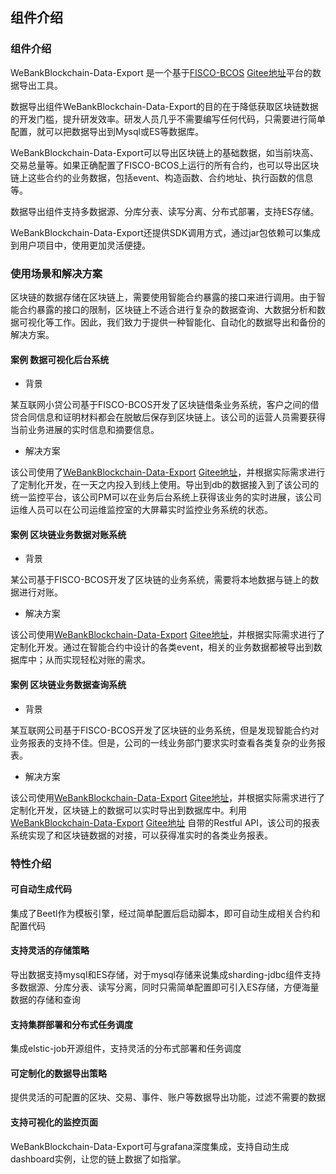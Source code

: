## 组件介绍

### 组件介绍

WeBankBlockchain-Data-Export 是一个基于[FISCO-BCOS](https://github.com/FISCO-BCOS/FISCO-BCOS) [Gitee地址](https://gitee.com/FISCO-BCOS/FISCO-BCOS)平台的数据导出工具。

数据导出组件WeBankBlockchain-Data-Export的目的在于降低获取区块链数据的开发门槛，提升研发效率。研发人员几乎不需要编写任何代码，只需要进行简单配置，就可以把数据导出到Mysql或ES等数据库。

WeBankBlockchain-Data-Export可以导出区块链上的基础数据，如当前块高、交易总量等。如果正确配置了FISCO-BCOS上运行的所有合约，也可以导出区块链上这些合约的业务数据，包括event、构造函数、合约地址、执行函数的信息等。

数据导出组件支持多数据源、分库分表、读写分离、分布式部署，支持ES存储。

WeBankBlockchain-Data-Export还提供SDK调用方式，通过jar包依赖可以集成到用户项目中，使用更加灵活便捷。

### 使用场景和解决方案

区块链的数据存储在区块链上，需要使用智能合约暴露的接口来进行调用。由于智能合约暴露的接口的限制，区块链上不适合进行复杂的数据查询、大数据分析和数据可视化等工作。因此，我们致力于提供一种智能化、自动化的数据导出和备份的解决方案。

#### 案例 数据可视化后台系统

- 背景

某互联网小贷公司基于FISCO-BCOS开发了区块链借条业务系统，客户之间的借贷合同信息和证明材料都会在脱敏后保存到区块链上。该公司的运营人员需要获得当前业务进展的实时信息和摘要信息。

- 解决方案

该公司使用了[WeBankBlockchain-Data-Export](https://github.com/WeBankBlockchain/Data-Export) [Gitee地址](https://gitee.com/WeBankBlockchain/Data-Export)，并根据实际需求进行了定制化开发，在一天之内投入到线上使用。导出到db的数据接入到了该公司的统一监控平台，该公司PM可以在业务后台系统上获得该业务的实时进展，该公司运维人员可以在公司运维监控室的大屏幕实时监控业务系统的状态。

#### 案例 区块链业务数据对账系统

- 背景

某公司基于FISCO-BCOS开发了区块链的业务系统，需要将本地数据与链上的数据进行对账。

- 解决方案

该公司使用[WeBankBlockchain-Data-Export](https://github.com/WeBankBlockchain/Data-Export) [Gitee地址](https://gitee.com/WeBankBlockchain/Data-Export)，并根据实际需求进行了定制化开发。通过在智能合约中设计的各类event，相关的业务数据都被导出到数据库中；从而实现轻松对账的需求。

#### 案例 区块链业务数据查询系统

- 背景

某互联网公司基于FISCO-BCOS开发了区块链的业务系统，但是发现智能合约对业务报表的支持不佳。但是，公司的一线业务部门要求实时查看各类复杂的业务报表。

- 解决方案

该公司使用[WeBankBlockchain-Data-Export](https://github.com/WeBankBlockchain/Data-Export/tree/master) [Gitee地址](https://gitee.com/WeBankBlockchain/Data-Export)，并根据实际需求进行了定制化开发，区块链上的数据可以实时导出到数据库中。利用[WeBankBlockchain-Data-Export](https://github.com/WeBankBlockchain/Data-Export) [Gitee地址](https://gitee.com/WeBankBlockchain/Data-Export) 自带的Restful API，该公司的报表系统实现了和区块链数据的对接，可以获得准实时的各类业务报表。

### 特性介绍

#### 可自动生成代码

集成了Beetl作为模板引擎，经过简单配置后启动脚本，即可自动生成相关合约和配置代码

#### 支持灵活的存储策略

导出数据支持mysql和ES存储，对于mysql存储来说集成sharding-jdbc组件支持多数据源、分库分表、读写分离，同时只需简单配置即可引入ES存储，方便海量数据的存储和查询

#### 支持集群部署和分布式任务调度

集成elstic-job开源组件，支持灵活的分布式部署和任务调度

#### 可定制化的数据导出策略

提供灵活的可配置的区块、交易、事件、账户等数据导出功能，过滤不需要的数据

#### 支持可视化的监控页面

WeBankBlockchain-Data-Export可与grafana深度集成，支持自动生成dashboard实例，让您的链上数据了如指掌。
